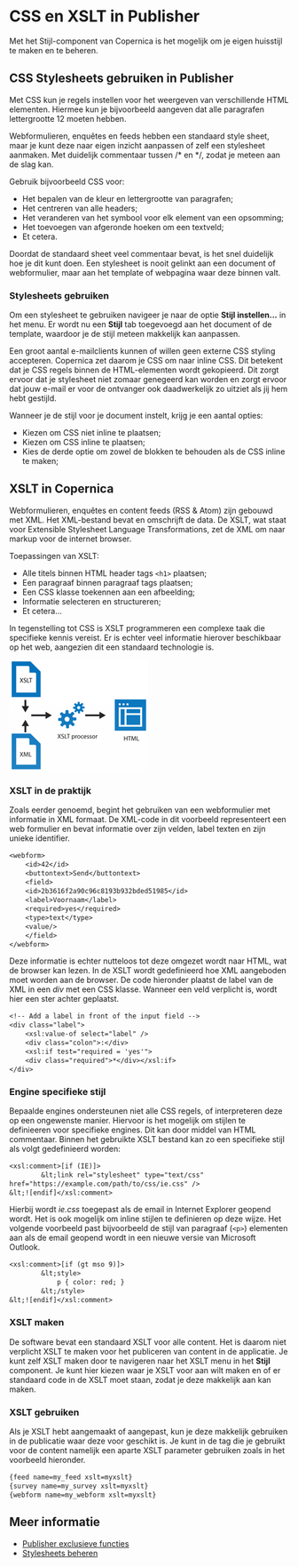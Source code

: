 # CSS en XSLT in Publisher
Met het Stijl-component van Copernica is het mogelijk om je eigen huisstijl
te maken en te beheren.

## CSS Stylesheets gebruiken in Publisher
Met CSS kun je regels instellen voor het weergeven van verschillende HTML
elementen. Hiermee kun je bijvoorbeeld aangeven dat alle paragrafen
lettergrootte 12 moeten hebben.

Webformulieren, enquêtes en feeds hebben een standaard style sheet, maar
je kunt deze naar eigen inzicht aanpassen of zelf een stylesheet aanmaken.
Met duidelijk commentaar tussen /\* en \*/, zodat je meteen aan de slag
kan.

Gebruik bijvoorbeeld CSS voor:
-   Het bepalen van de kleur en lettergrootte van paragrafen;
-   Het centreren van alle headers;
-   Het veranderen van het symbool voor elk element van een opsomming;
-   Het toevoegen van afgeronde hoeken om een textveld;
-   Et cetera.

Doordat de standaard sheet veel commentaar bevat, is het snel
duidelijk hoe je dit kunt doen. Een stylesheet is nooit gelinkt aan een
document of webformulier, maar aan het template of webpagina waar deze binnen
valt.

### Stylesheets gebruiken
Om een stylesheet te gebruiken navigeer je naar de optie **Stijl instellen...**
in het menu. Er wordt nu een **Stijl** tab toegevoegd aan het document
of de template, waardoor je de stijl meteen makkelijk kan aanpassen.

Een groot aantal e-mailclients kunnen of willen geen externe CSS styling
accepteren. Copernica zet daarom je CSS om naar inline CSS. Dit betekent dat
je CSS regels binnen de HTML-elementen wordt gekopieerd. Dit zorgt ervoor
dat je stylesheet niet zomaar genegeerd kan worden en zorgt ervoor dat
jouw e-mail er voor de ontvanger ook daadwerkelijk zo uitziet als jij hem
hebt gestijld.

Wanneer je de stijl voor je document instelt, krijg je een aantal opties:
-   Kiezen om CSS niet inline te plaatsen;
-   Kiezen om CSS inline te plaatsen;
-   Kies de derde optie om zowel de blokken te behouden als de CSS inline
    te maken;

## XSLT in Copernica
Webformulieren, enquêtes en content feeds (RSS & Atom) zijn gebouwd met XML.
Het XML-bestand bevat en omschrijft de data. De XSLT, wat staat voor Extensible
Stylesheet Language Transformations, zet de XML om naar markup voor de
internet browser.

Toepassingen van XSLT:
-   Alle titels binnen HTML header tags `<h1>` plaatsen;
-   Een paragraaf binnen paragraaf tags plaatsen;
-   Een CSS klasse toekennen aan een afbeelding;
-   Informatie selecteren en structureren;
-   Et cetera...

In tegenstelling tot CSS is XSLT programmeren een complexe taak die
specifieke kennis vereist. Er is echter veel informatie hierover beschikbaar
op het web, aangezien dit een standaard technologie is.

![](../images/xslt-image.png)

### XSLT in de praktijk
Zoals eerder genoemd, begint het gebruiken van een webformulier met
informatie in XML formaat. De XML-code in dit voorbeeld representeert
een web formulier en bevat informatie over zijn velden, label texten en
zijn unieke identifier.

    <webform>
        <id>42</id>
        <buttontext>Send</buttontext>
        <field>
        <id>2b3616f2a90c96c8193b932bded51985</id>
        <label>Voornaam</label>
        <required>yes</required>
        <type>text</type>
        <value/>
        </field>
    </webform>

Deze informatie is echter nutteloos tot deze omgezet wordt naar HTML, wat
de browser kan lezen. In de XSLT wordt gedefinieerd hoe XML aangeboden
moet worden aan de browser. De code hieronder plaatst de label van de XML
in een *div* met een CSS klasse. Wanneer een veld verplicht is, wordt
hier een ster achter geplaatst.

    <!-- Add a label in front of the input field -->
    <div class="label">
        <xsl:value-of select="label" />
        <div class="colon">:</div>
        <xsl:if test="required = 'yes'">
        <div class="required">*</div></xsl:if>
    </div>

### Engine specifieke stijl
Bepaalde engines ondersteunen niet alle CSS regels, of interpreteren deze
op een ongewenste manier. Hiervoor is het mogelijk om stijlen te definieeren
voor specifieke engines. Dit kan door middel van HTML commentaar. Binnen
het gebruikte XSLT bestand kan zo een specifieke stijl als volgt
gedefinieerd worden:

    <xsl:comment>[if (IE)]>
            &lt;link rel="stylesheet" type="text/css" href="https://example.com/path/to/css/ie.css" />
    &lt;![endif]</xsl:comment>

Hierbij wordt *ie.css* toegepast als de email in Internet Explorer
geopend wordt. Het is ook mogelijk om inline stijlen te definieren op deze
wijze. Het volgende voorbeeld past bijvoorbeeld de stijl van paragraaf (`<p>`)
elementen aan als de email geopend wordt in een nieuwe versie van Microsoft
Outlook.

    <xsl:comment>[if (gt mso 9)]>
            &lt;style>
                p { color: red; }
            &lt;/style>
    &lt;![endif]</xsl:comment>

### XSLT maken
De software bevat een standaard XSLT voor alle content. Het is daarom niet
verplicht XSLT te maken voor het publiceren van content in de applicatie.
Je kunt zelf XSLT maken door te navigeren naar het XSLT menu in het
**Stijl** component. Je kunt hier kiezen waar je XSLT voor aan wilt maken en
of er standaard code in de XSLT moet staan, zodat je deze makkelijk aan kan
maken.

### XSLT gebruiken
Als je XSLT hebt aangemaakt of aangepast, kun je deze makkelijk gebruiken
in de publicatie waar deze voor geschikt is. Je kunt in de tag die
je gebruikt voor de content namelijk een aparte XSLT parameter gebruiken
zoals in het voorbeeld hieronder.

    {feed name=my_feed xslt=myxslt}
    {survey name=my_survey xslt=myxslt}
    {webform name=my_webform xslt=myxslt}

## Meer informatie
* [Publisher exclusieve functies](./publisher-only)
* [Stylesheets beheren](./stylesheets)
